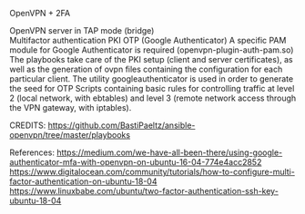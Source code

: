 OpenVPN + 2FA

OpenVPN server in TAP mode (bridge)  
Multifactor authentication
	PKI
	OTP (Google Authenticator)
A specific PAM module for Google Authenticator is required (openvpn-plugin-auth-pam.so)
The playbooks take care of the PKI setup (client and server certificates), as well as the generation of ovpn files containing the configuration for each particular client.
The utility googleauthenticator is used in order to generate the seed for OTP
Scripts containing basic rules for controlling traffic at level 2 (local network, with ebtables) and level 3 (remote network access through the VPN gateway, with iptables).



CREDITS:
https://github.com/BastiPaeltz/ansible-openvpn/tree/master/playbooks

References:
https://medium.com/we-have-all-been-there/using-google-authenticator-mfa-with-openvpn-on-ubuntu-16-04-774e4acc2852
https://www.digitalocean.com/community/tutorials/how-to-configure-multi-factor-authentication-on-ubuntu-18-04
https://www.linuxbabe.com/ubuntu/two-factor-authentication-ssh-key-ubuntu-18-04
